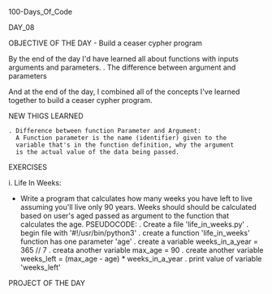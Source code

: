 100-Days_Of_Code

DAY_08

OBJECTIVE OF THE DAY - Build a ceaser cypher program

By the end of the day I'd have learned all about functions with inputs
arguments and parameters.
	. The difference between argument and parameters

And at the end of the day, I combined all of the concepts I've learned
together to build a ceaser cypher program.



NEW THIGS LEARNED

	. Difference between function Parameter and Argument:
	  A Function parameter is the name (identifier) given to the
	  variable that's in the function definition, why the argument
	  is the actual value of the data being passed.



EXERCISES

i. Life In Weeks:
 - Write a program that calculates how many weeks you have left to live
   assuming you'll live only 90 years. Weeks should should be calculated
   based on user's aged passed as argument to the function that calculates
   the age.
	PSEUDOCODE:
		. Create a file 'life_in_weeks.py'
		. begin file with '#!/usr/bin/python3'
		. create a function 'life_in_weeks' function has one
		  parameter 'age'
		. create a variable weeks_in_a_year = 365 // 7
		. creata another variable max_age = 90
		. create another variable weeks_left = (max_age - age) *
							weeks_in_a_year
		. print value of variable 'weeks_left'


PROJECT OF THE DAY

